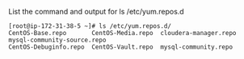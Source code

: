 List the command and output for ls /etc/yum.repos.d
```
[root@ip-172-31-38-5 ~]# ls /etc/yum.repos.d/
CentOS-Base.repo       CentOS-Media.repo  cloudera-manager.repo  mysql-community-source.repo
CentOS-Debuginfo.repo  CentOS-Vault.repo  mysql-community.repo

```
